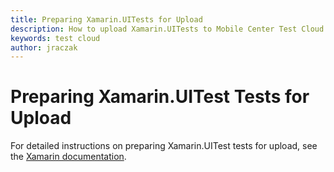 ```yaml
---
title: Preparing Xamarin.UITests for Upload
description: How to upload Xamarin.UITests to Mobile Center Test Cloud
keywords: test cloud
author: jraczak
---
```


# Preparing Xamarin.UITest Tests for Upload

For detailed instructions on preparing Xamarin.UITest tests for upload,
see the [Xamarin documentation](https://developer.xamarin.com/guides/testcloud/uitest/).
